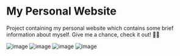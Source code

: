 # My Personal Website

Project containing my personal website which contains some brief information about myself. Give me a chance, check it out! 🥺💜

![image](https://github.com/monambike/monambike-website-web/assets/35270174/ef2fc913-512e-4643-82e7-7cf1ac966e0f)
![image](https://github.com/monambike/monambike-website/assets/35270174/7f532d41-bdeb-40a7-af23-f4faef80b42f)
![image](https://github.com/monambike/monambike-website/assets/35270174/b628d6f3-5166-4c6c-8c8e-f3c5a6028377)
![image](https://github.com/monambike/monambike-website/assets/35270174/b43a46a6-ac1f-4a1f-a74c-928dc797858c)
